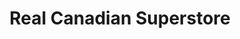 ---
title: "Real Canadian Superstore"
url: /calgary/real-canadian-superstore-20-avenue-ne/
shop: supermarket
---